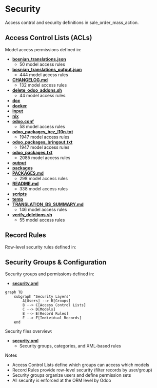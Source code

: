 # Security

Access control and security definitions in sale_order_mass_action.

## Access Control Lists (ACLs)

Model access permissions defined in:
- **[bosnian_translations.json](../bosnian_translations.json)**
  - 50 model access rules
- **[bosnian_translations_output.json](../bosnian_translations_output.json)**
  - 444 model access rules
- **[CHANGELOG.md](../CHANGELOG.md)**
  - 132 model access rules
- **[delete_odoo_addons.sh](../delete_odoo_addons.sh)**
  - 44 model access rules
- **[doc](../doc)**
- **[docker](../docker)**
- **[input](../input)**
- **[nix](../nix)**
- **[odoo.conf](../odoo.conf)**
  - 58 model access rules
- **[odoo_packages_bez_l10n.txt](../odoo_packages_bez_l10n.txt)**
  - 1947 model access rules
- **[odoo_packages_bringout.txt](../odoo_packages_bringout.txt)**
  - 1947 model access rules
- **[odoo_packages.txt](../odoo_packages.txt)**
  - 2085 model access rules
- **[output](../output)**
- **[packages](../packages)**
- **[PACKAGES.md](../PACKAGES.md)**
  - 298 model access rules
- **[README.md](../README.md)**
  - 338 model access rules
- **[scripts](../scripts)**
- **[temp](../temp)**
- **[TRANSLATION_BS_SUMMARY.md](../TRANSLATION_BS_SUMMARY.md)**
  - 146 model access rules
- **[verify_deletions.sh](../verify_deletions.sh)**
  - 55 model access rules

## Record Rules

Row-level security rules defined in:

## Security Groups & Configuration

Security groups and permissions defined in:
- **[security.xml](../sale_order_mass_action/security/security.xml)**

```mermaid
graph TB
    subgraph "Security Layers"
        A[Users] --> B[Groups]
        B --> C[Access Control Lists]
        C --> D[Models]
        B --> E[Record Rules]
        E --> F[Individual Records]
    end
```

Security files overview:
- **[security.xml](../sale_order_mass_action/security/security.xml)**
  - Security groups, categories, and XML-based rules

Notes
- Access Control Lists define which groups can access which models
- Record Rules provide row-level security (filter records by user/group)
- Security groups organize users and define permission sets
- All security is enforced at the ORM level by Odoo
